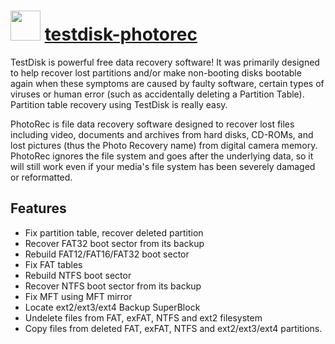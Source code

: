 ﻿# <img src="https://cdn.rawgit.com/chocolatey/chocolatey-coreteampackages/edba4a5849ff756e767cba86641bea97ff5721fe/icons/testdisk.svg" width="48" height="48"/> [testdisk-photorec](https://chocolatey.org/packages/testdisk-photorec)


TestDisk is powerful free data recovery software! It was primarily designed to help recover lost partitions and/or make non-booting disks bootable again when these symptoms are caused by faulty software, certain types of viruses or human error (such as accidentally deleting a Partition Table). Partition table recovery using TestDisk is really easy.

PhotoRec is file data recovery software designed to recover lost files including video, documents and archives from hard disks, CD-ROMs, and lost pictures (thus the Photo Recovery name) from digital camera memory. PhotoRec ignores the file system and goes after the underlying data, so it will still work even if your media's file system has been severely damaged or reformatted.

## Features
- Fix partition table, recover deleted partition
- Recover FAT32 boot sector from its backup
- Rebuild FAT12/FAT16/FAT32 boot sector
- Fix FAT tables
- Rebuild NTFS boot sector
- Recover NTFS boot sector from its backup
- Fix MFT using MFT mirror
- Locate ext2/ext3/ext4 Backup SuperBlock
- Undelete files from FAT, exFAT, NTFS and ext2 filesystem
- Copy files from deleted FAT, exFAT, NTFS and ext2/ext3/ext4 partitions.

